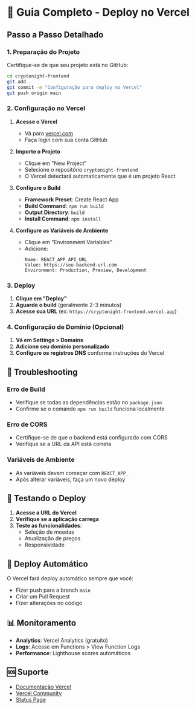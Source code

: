 # 🚀 Guia Completo - Deploy no Vercel

## Passo a Passo Detalhado

### 1. Preparação do Projeto

Certifique-se de que seu projeto está no GitHub:
```bash
cd cryptonight-frontend
git add .
git commit -m "Configuração para deploy no Vercel"
git push origin main
```

### 2. Configuração no Vercel

1. **Acesse o Vercel**
   - Vá para [vercel.com](https://vercel.com)
   - Faça login com sua conta GitHub

2. **Importe o Projeto**
   - Clique em "New Project"
   - Selecione o repositório `cryptonight-frontend`
   - O Vercel detectará automaticamente que é um projeto React

3. **Configure o Build**
   - **Framework Preset**: Create React App
   - **Build Command**: `npm run build`
   - **Output Directory**: `build`
   - **Install Command**: `npm install`

4. **Configure as Variáveis de Ambiente**
   - Clique em "Environment Variables"
   - Adicione:
     ```
     Name: REACT_APP_API_URL
     Value: https://seu-backend-url.com
     Environment: Production, Preview, Development
     ```

### 3. Deploy

1. **Clique em "Deploy"**
2. **Aguarde o build** (geralmente 2-3 minutos)
3. **Acesse sua URL** (ex: `https://cryptonight-frontend.vercel.app`)

### 4. Configuração de Domínio (Opcional)

1. **Vá em Settings > Domains**
2. **Adicione seu domínio personalizado**
3. **Configure os registros DNS** conforme instruções do Vercel

## 🔧 Troubleshooting

### Erro de Build
- Verifique se todas as dependências estão no `package.json`
- Confirme se o comando `npm run build` funciona localmente

### Erro de CORS
- Certifique-se de que o backend está configurado com CORS
- Verifique se a URL da API está correta

### Variáveis de Ambiente
- As variáveis devem começar com `REACT_APP_`
- Após alterar variáveis, faça um novo deploy

## 📱 Testando o Deploy

1. **Acesse a URL do Vercel**
2. **Verifique se a aplicação carrega**
3. **Teste as funcionalidades**:
   - Seleção de moedas
   - Atualização de preços
   - Responsividade

## 🔄 Deploy Automático

O Vercel fará deploy automático sempre que você:
- Fizer push para a branch `main`
- Criar um Pull Request
- Fizer alterações no código

## 📊 Monitoramento

- **Analytics**: Vercel Analytics (gratuito)
- **Logs**: Acesse em Functions > View Function Logs
- **Performance**: Lighthouse scores automáticos

## 🆘 Suporte

- [Documentação Vercel](https://vercel.com/docs)
- [Vercel Community](https://github.com/vercel/vercel/discussions)
- [Status Page](https://vercel-status.com) 